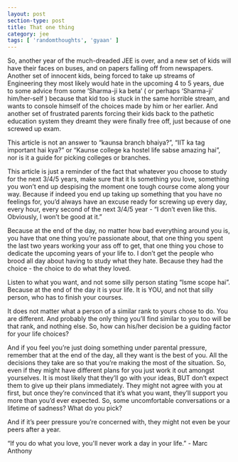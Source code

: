 ```yaml
---
layout: post
section-type: post
title: That one thing
category: jee
tags: [ 'randomthoughts', 'gyaan' ]
---
```



So, another year of the much-dreaded JEE is over, and a new set of kids will have their faces on buses, and on papers falling off from newspapers. Another set of innocent kids, being forced to take up streams of Engineering they most likely would hate in the upcoming 4 to 5 years, due to some advice from some ‘Sharma-ji ka beta’ ( or perhaps ‘Sharma-ji’ him/her-self ) because that kid too is stuck in the same horrible stream, and wants to console himself of the choices made by him or her earlier. And another set of frustrated parents forcing their kids back to the pathetic education system they dreamt they were finally free off, just because of one screwed up exam. 

This article is not an answer to “kaunsa branch bhaiya?”, “IIT ka tag important hai kya?” or “Kaunse college ka hostel life sabse amazing hai”, nor is it a guide for picking colleges or branches.

This article is just a reminder of the fact that whatever you choose to study for the next 3/4/5 years, make sure that it Is something you love, something you won’t end up despising the moment one tough course come along your way. Because if indeed you end up taking up something that you have no feelings for, you’d always have an excuse ready for screwing up every day, every hour, every second of the next 3/4/5 year - “I don’t even like this. Obviously, I won’t be good at it.”

Because at the end of the day, no matter how bad everything around you is, you have that one thing you’re passionate about, that one thing you spent the last two years working your ass off to get, that one thing you chose to dedicate the upcoming years of your life to. I don’t get the people who brood all day about having to study what they hate. Because they had the choice - the choice to do what they loved. 

Listen to what you want, and not some silly person stating “Isme scope hai”.  Because at the end of the day it is your life. It is YOU, and not that silly person, who has to finish your courses.

It does not matter what a person of a similar rank to yours chose to do. You are different. And probably the only thing you’ll find similar to you too will be that rank, and nothing else. So, how can his/her decision be a guiding factor for your life choices?

And if you feel you’re just doing something under parental pressure, remember that at the end of the day, all they want is the best of you. All the decisions they take are so that you’re making the most of the situation. So, even if they might have different plans for you just work it out amongst yourselves. It is most likely that they’ll go with your ideas, BUT don’t expect them to give up their plans immediately. They might not agree with you at first, but once they’re convinced that it’s what you want, they’ll support you more than you’d ever expected. So, some uncomfortable conversations or a lifetime of sadness? What do you pick?

And if it’s peer pressure you’re concerned with, they might not even be your peers after a year.

“If you do what you love, you'll never work a day in your life.” - Marc Anthony